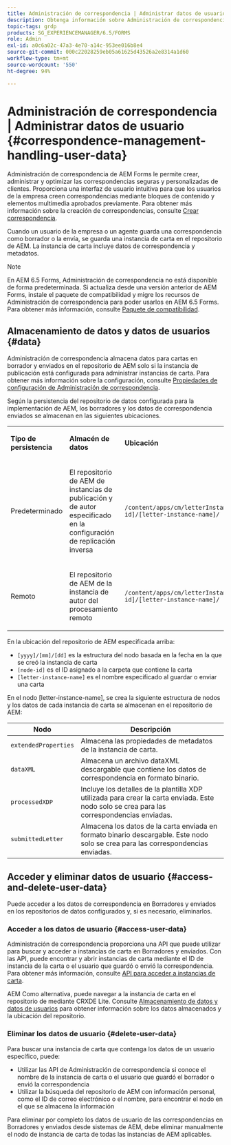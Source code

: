 ```yaml
---
title: Administración de correspondencia | Administrar datos de usuario
description: Obtenga información sobre Administración de correspondencia y la administración de datos de usuario en un entorno de Adobe Experience Manager Forms.
topic-tags: grdp
products: SG_EXPERIENCEMANAGER/6.5/FORMS
role: Admin
exl-id: a0c6a02c-47a3-4e70-a14c-953ee016b8e4
source-git-commit: 000c22028259eb05a61625d43526a2e8314a1d60
workflow-type: tm+mt
source-wordcount: '550'
ht-degree: 94%

---
```


# Administración de correspondencia | Administrar datos de usuario {#correspondence-management-handling-user-data}

Administración de correspondencia de AEM Forms le permite crear, administrar y optimizar las correspondencias seguras y personalizadas de clientes. Proporciona una interfaz de usuario intuitiva para que los usuarios de la empresa creen correspondencias mediante bloques de contenido y elementos multimedia aprobados previamente. Para obtener más información sobre la creación de correspondencias, consulte [Crear correspondencia](/help/forms/using/create-correspondence.md).

Cuando un usuario de la empresa o un agente guarda una correspondencia como borrador o la envía, se guarda una instancia de carta en el repositorio de AEM. La instancia de carta incluye datos de correspondencia y metadatos.

>[!NOTE]
>
>En AEM 6.5 Forms, Administración de correspondencia no está disponible de forma predeterminada. Si actualiza desde una versión anterior de AEM Forms, instale el paquete de compatibilidad y migre los recursos de Administración de correspondencia para poder usarlos en AEM 6.5 Forms. Para obtener más información, consulte [Paquete de compatibilidad](/help/forms/using/compatibility-package.md).

## Almacenamiento de datos y datos de usuarios {#data}

Administración de correspondencia almacena datos para cartas en borrador y enviados en el repositorio de AEM solo si la instancia de publicación está configurada para administrar instancias de carta. Para obtener más información sobre la configuración, consulte [Propiedades de configuración de Administración de correspondencia](/help/forms/using/cm-configuration-properties.md).

Según la persistencia del repositorio de datos configurada para la implementación de AEM, los borradores y los datos de correspondencia enviados se almacenan en las siguientes ubicaciones.

<table>
 <tbody>
  <tr>
   <td><p><strong>Tipo de persistencia</strong></p> </td>
   <td><p><strong>Almacén de datos</strong></p> </td>
   <td><p><strong>Ubicación</strong></p> </td>
  </tr>
  <tr>
   <td><p>Predeterminado</p> </td>
   <td><p>El repositorio de AEM de instancias de publicación y de autor especificado en la configuración de replicación inversa</p> </td>
   <td><p><code>/content/apps/cm/letterInstances/[yyyy]/[mm]/[dd]/[node-id]/[letter-instance-name]/</code><br /> </p> </td>
  </tr>
  <tr>
   <td><p>Remoto</p> </td>
   <td><p>El repositorio de AEM de la instancia de autor del procesamiento remoto</p> </td>
   <td><p><code>/content/apps/cm/letterInstances/[yyyy]/[mm]/[dd]/[node-id]/[letter-instance-name]/</code></p> </td>
  </tr>
 </tbody>
</table>

En la ubicación del repositorio de AEM especificada arriba:

* `[yyyy]/[mm]/[dd]` es la estructura del nodo basada en la fecha en la que se creó la instancia de carta
* `[node-id]` es el ID asignado a la carpeta que contiene la carta
* `[letter-instance-name]` es el nombre especificado al guardar o enviar una carta

En el nodo [letter-instance-name], se crea la siguiente estructura de nodos y los datos de cada instancia de carta se almacenan en el repositorio de AEM:

| Nodo | Descripción |
|---|---|
| `extendedProperties` | Almacena las propiedades de metadatos de la instancia de carta. |
| `dataXML` | Almacena un archivo dataXML descargable que contiene los datos de correspondencia en formato binario. |
| `processedXDP` | Incluye los detalles de la plantilla XDP utilizada para crear la carta enviada. Este nodo solo se crea para las correspondencias enviadas. |
| `submittedLetter` | Almacena los datos de la carta enviada en formato binario descargable. Este nodo solo se crea para las correspondencias enviadas. |

## Acceder y eliminar datos de usuario {#access-and-delete-user-data}

Puede acceder a los datos de correspondencia en Borradores y enviados en los repositorios de datos configurados y, si es necesario, eliminarlos.

### Acceder a los datos de usuario {#access-user-data}

Administración de correspondencia proporciona una API que puede utilizar para buscar y acceder a instancias de carta en Borradores y enviados. Con las API, puede encontrar y abrir instancias de carta mediante el ID de instancia de la carta o el usuario que guardó o envió la correspondencia. Para obtener más información, consulte [API para acceder a instancias de carta](/help/forms/using/cm-apis-to-access-letter-instances.md).

AEM Como alternativa, puede navegar a la instancia de carta en el repositorio de mediante CRXDE Lite. Consulte [Almacenamiento de datos y datos de usuarios](/help/forms/using/correspondence-management-handling-user-data.md#data) para obtener información sobre los datos almacenados y la ubicación del repositorio.

### Eliminar los datos de usuario {#delete-user-data}

Para buscar una instancia de carta que contenga los datos de un usuario específico, puede:

* Utilizar las API de Administración de correspondencia si conoce el nombre de la instancia de carta o el usuario que guardó el borrador o envió la correspondencia
* Utilizar la búsqueda del repositorio de AEM con información personal, como el ID de correo electrónico o el nombre, para encontrar el nodo en el que se almacena la información

Para eliminar por completo los datos de usuario de las correspondencias en Borradores y enviados desde sistemas de AEM, debe eliminar manualmente el nodo de instancia de carta de todas las instancias de AEM aplicables.
